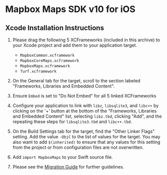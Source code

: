 # Mapbox Maps SDK v10 for iOS

## Xcode Installation Instructions

1. Please drag the following 5 XCFrameworks (included in this archive) to your
   Xcode project and add them to your application target.

    - `MapboxCommon.xcframework`
    - `MapboxCoreMaps.xcframework`
    - `MapboxMaps.xcframework`
    - `Turf.xcframework`

2. On the General tab for the target, scroll to the section labeled "Frameworks,
   Libraries and Embedded Content".

3. Ensure `Embed` is set to "Do Not Embed" for all 5 linked XCFrameworks

4. Configure your application to link with `libz`, `libsqlite3`, and `libc++` by
   clicking on the '+' button at the bottom of the "Frameworks, Libraries and
   Embedded Content" list, selecting `libz.tbd`, clicking "Add", and
   the repeating these steps for `libsqlite3.tbd` and `libc++.tbd`.

5. On the Build Settings tab for the target, find the "Other Linker Flags"
   setting. Add the value `-ObjC` to the list of values for the target. You may
   also want to add `$(inherited)` to ensure that any values for this setting
   from the project or from configuration files are not overwritten.

6. Add `import MapboxMaps` to your Swift source file.

7. Please see the [Migration Guide](https://docs.mapbox.com/ios/maps/guides/migrate-to-v10/)
   for further guidelines.
